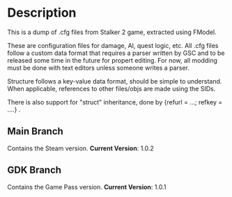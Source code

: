 # Description

This is a dump of .cfg files from Stalker 2 game, extracted using FModel.

These are configuration files for damage, AI, quest logic, etc.
All .cfg files follow a custom data format that requires a parser written by GSC and to be released some time in the future for propert editing.
For now, all modding must be done with text editors unless someone writes a parser.

Structure follows a key-value data format, should be simple to understand.
When applicable, references to other files/objs are made using the SIDs.

There is also support for "struct" inheritance, done by {refurl = ...; refkey = ....} .

## Main Branch
Contains the Steam version. 
**Current Version**: 1.0.2

## GDK Branch
Contains the Game Pass version.
**Current Version**: 1.0.1


